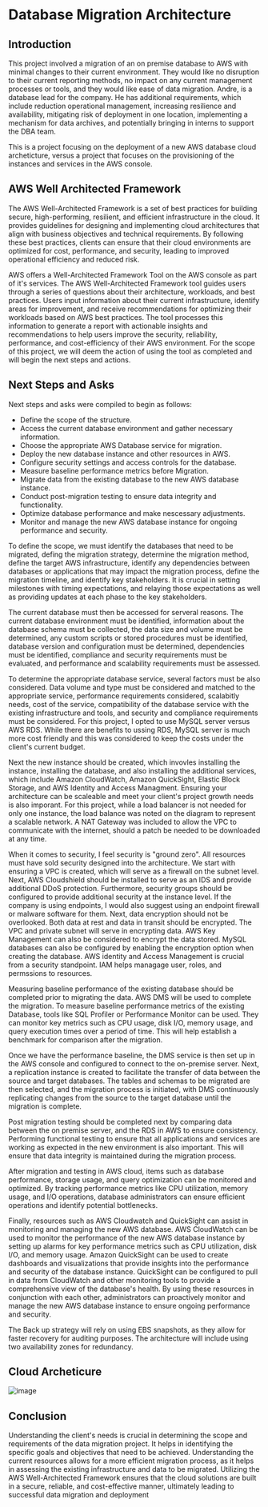 # Database Migration Architecture


## Introduction

This project involved a migration of an on premise database to AWS with minimal changes to their current environment. They would like no disruption to their current reporting methods, no impact on any current management processes or tools, and they would like ease of data migration. Andre, is a database lead for the company. He has additional requirements, which include reduction operational management, increasing resilience and availability, mitigating risk of deployment in one location, implementing a mechanism for data archives, and potentially bringing in interns to support the DBA team.

This is a project focusing on the deployment of a new AWS database cloud archeticture, versus a project that focuses on the provisioning of the instances and services in the AWS console.


## AWS Well Architected Framework

The AWS Well-Architected Framework is a set of best practices for building secure, high-performing, resilient, and efficient infrastructure in the cloud. It provides guidelines for designing and implementing cloud architectures that align with business objectives and technical requirements. By following these best practices, clients can ensure that their cloud environments are optimized for cost, performance, and security, leading to improved operational efficiency and reduced risk.

AWS offers a Well-Architected Framework Tool on the AWS console as part of it's services. The AWS Well-Architected Framework tool guides users through a series of questions about their architecture, workloads, and best practices. Users input information about their current infrastructure, identify areas for improvement, and receive recommendations for optimizing their workloads based on AWS best practices. The tool processes this information to generate a report with actionable insights and recommendations to help users improve the security, reliability, performance, and cost-efficiency of their AWS environment. For the scope of this project, we will deem the action of using the tool as completed and will begin the next steps and actions. 



## Next Steps and Asks
Next steps and asks were compiled to begin as follows:


- Define the scope of the structure.
- Access the current database environment and gather necessary information.
- Choose the appropriate AWS Database service for migration.
- Deploy the new database instance and other resources in AWS.
- Configure security settings and access controls for the database.
- Measure baseline performance metrics before Migration.
- Migrate data from the existing database to the new AWS database instance.
- Conduct post-migration testing to ensure data integrity and functionality.
- Optimize database performance and make nescessary adjustments.
- Monitor and manage the new AWS database instance for ongoing performance and security.

To define the scope, we must identify the databases that need to be migrated, defing the migration strategy, determine the migration method, define the target AWS infrastructure, identify any dependencies between databases or applications that may impact the migration process, define the migration timeline, and identify key stakeholders. It is crucial in setting milestones with timing expectations, and relaying those expectations as well as providing updates at each phase to the key stakeholders.

The current database must then be accessed for serveral reasons. The current database environment must be identified, information about the database schema must be collected, the data size and volume must be determined, any custom scripts or stored procedures must be identified, database version and configuration must be determined, dependencies must be identified, compliance and security requirements must be evaluated, and performance and scalability requirements must be assessed.

To determine the appropriate database service, several factors must be also considered. Data volume and type must be considered and matched to the appropriate service, performance requirements considered, scalabitly needs, cost of the service, compatibility of the database service with the existing infrastructure and tools, and security and compliance requirements must be considered. For this project, I opted to use MySQL server versus AWS RDS. While there are benefits to ussing RDS, MySQL server is much more cost friendly and this was considered to keep the costs under the client's current budget. 

Next the new instance should be created, which invovles installing the instance, installing the database, and also installing the additional services, which include Amazon CloudWatch, Amazon QuickSight, Elastic Block Storage, and AWS Identity and Access Managment. Ensuring your architecture can be scaleable and meet your client's project growth needs is also imporant. For this project, while a load balancer is not needed for only one instance, the load balance was noted on the diagram to represent a scalable network. A NAT Gateway was included to allow the VPC to communicate with the internet, should a patch be needed to be downloaded at any time. 

When it comes to security, I feel security is "ground zero". All resources must have sold security designed into the architecture. We start with ensuring a VPC is created, which will serve as a firewall on the subnet level. Next, AWS Cloudshield should be installed to serve as an IDS and provide additional DDoS protection. Furthermore, security groups should be configured to provide additional security at the instance level. If the company is using endpoints, I would also suggest using an endpoint firewall or malware software for them. Next, data encryption should not be overlooked. Both data at rest and data in transit should be encrypted. The VPC and private subnet will serve in encrypting data. AWS Key Management can also be considered to encrypt the data stored. MySQL databases can also be configured by enabling the encryption option when creating the database. AWS identity and Access Management is crucial from a security standpoint. IAM helps managage user, roles, and permssions to resources.

Measuring baseline performance of the existing database should be completed prior to migrating the data. AWS DMS will be used to complete the migration. To measure baseline performance metrics of the existing Database, tools like SQL Profiler or Performance Monitor can be used. They can monitor key metrics such as CPU usage, disk I/O, memory usage, and query execution times over a period of time. This will help establish a benchmark for comparison after the migration.

Once we have the performance baseline, the DMS service is then set up in the AWS console and configured to connect to the on-premise server. Next, a replication instance is created to facilitate the transfer of data between the source and target databases. The tables and schemas to be migrated are then selected, and the migration process is initiated, with DMS continuously replicating changes from the source to the target database until the migration is complete.


Post migration testing should be completed next by comparing data between the on premise server, and the RDS in AWS to ensure consistency. Performing functional testing to ensure that all applications and services are working as expected in the new environment is also important. This will ensure that data integrity is maintained during the migration process.


After migration and testing in AWS cloud, items such as database performance, storage usage, and query optimization can be monitored and optimized. By tracking performance metrics like CPU utilization, memory usage, and I/O operations, database administrators can ensure efficient operations and identify potential bottlenecks. 

Finally, resources such as AWS Cloudwatch and QuickSight can assist in monitoring and managing the new AWS database. AWS CloudWatch can be used to monitor the performance of the new AWS database instance by setting up alarms for key performance metrics such as CPU utilization, disk I/O, and memory usage. Amazon QuickSight can be used to create dashboards and visualizations that provide insights into the performance and security of the database instance. QuickSight can be configured to pull in data from CloudWatch and other monitoring tools to provide a comprehensive view of the database's health. By using these resources in conjunction with each other, administrators can proactively monitor and manage the new AWS database instance to ensure ongoing performance and security.

The Back up strategy will rely on using EBS snapshots, as they allow for faster recovery for auditing purposes. The architecture will include using two availability zones for redundancy. 





## Cloud Archeticure


![image](https://github.com/dbriones49/Cloud-Projects/assets/143753667/5ffd1a1f-07fb-4764-846e-5538f1717043)









## Conclusion
Understanding the client's needs is crucial in determining the scope and requirements of the data migration project. It helps in identifying the specific goals and objectives that need to be achieved. Understanding the current resources allows for a more efficient migration process, as it helps in assessing the existing infrastructure and data to be migrated. Utilizing the AWS Well-Architected Framework ensures that the cloud solutions are built in a secure, reliable, and cost-effective manner, ultimately leading to successful data migration and deployment

